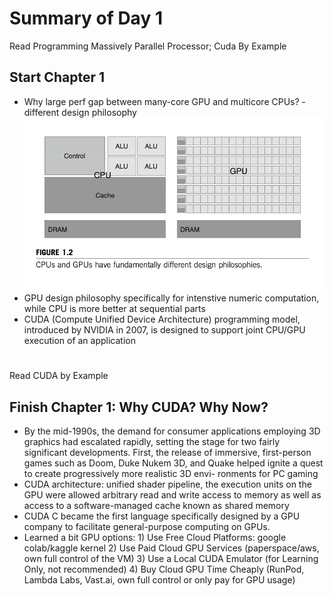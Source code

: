 # Summary of Day 1

Read Programming
Massively Parallel
Processor; Cuda By Example
## Start Chapter 1 
- Why large perf gap between many-core GPU and multicore CPUs? - different design philosophy ![Fig1](./Screenshot%202025-05-07%20at%2023.11.56.png)
- GPU design philosophy specifically for intenstive numeric computation, while CPU is more better at sequential parts
- CUDA (Compute Unified Device Architecture) programming model,
introduced by NVIDIA in 2007, is designed to support joint CPU/GPU execution of an application

#
Read CUDA by Example
## Finish Chapter 1: Why CUDA? Why Now?
- By the mid-1990s, the demand for consumer applications employing 3D graphics
had escalated rapidly, setting the stage for two fairly significant developments.
First, the release of immersive, first-person games such as Doom, Duke Nukem
3D, and Quake helped ignite a quest to create progressively more realistic 3D envi-
ronments for PC gaming
- CUDA architecture: unified shader pipeline, the execution units on the GPU were allowed arbitrary read and
write access to memory as well as access to a software-managed cache known
as shared memory
- CUDA C became the first language specifically
designed by a GPU company to facilitate general-purpose computing on GPUs.
- Learned a bit GPU options: 1) Use Free Cloud Platforms: google colab/kaggle kernel 2) Use Paid Cloud GPU Services (paperspace/aws, own full control of the VM) 3) Use a Local CUDA Emulator (for Learning Only, not recommended) 4) Buy Cloud GPU Time Cheaply (RunPod, Lambda Labs, Vast.ai, own full control or only pay for GPU usage)
